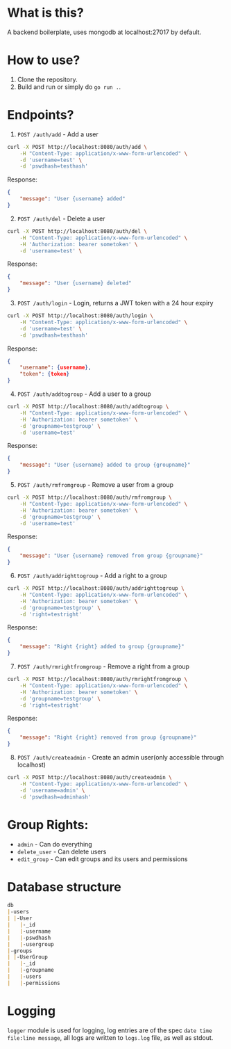 # What is this?
A backend boilerplate, uses mongodb at localhost:27017 by default.

# How to use?
1. Clone the repository.
2. Build and run or simply do `go run .`.

# Endpoints?
1. `POST /auth/add` - Add a user
```bash
curl -X POST http://localhost:8080/auth/add \
    -H "Content-Type: application/x-www-form-urlencoded" \
    -d 'username=test' \
    -d 'pswdhash=testhash'
```
Response:
```json
{
    "message": "User {username} added"
}
```

2. `POST /auth/del` - Delete a user
```bash
curl -X POST http://localhost:8080/auth/del \
    -H "Content-Type: application/x-www-form-urlencoded" \
    -H 'Authorization: bearer sometoken' \
    -d 'username=test' \
```
Response:
```json
{
    "message": "User {username} deleted"
}
```

3. `POST /auth/login` - Login, returns a JWT token with a 24 hour expiry
```bash
curl -X POST http://localhost:8080/auth/login \
    -H "Content-Type: application/x-www-form-urlencoded" \
    -d 'username=test' \
    -d 'pswdhash=testhash'
```
Response:
```json
{
    "username": {username},
    "token": {token}
}
```

4. `POST /auth/addtogroup` - Add a user to a group
```bash
curl -X POST http://localhost:8080/auth/addtogroup \
    -H "Content-Type: application/x-www-form-urlencoded" \
    -H 'Authorization: bearer sometoken' \
    -d 'groupname=testgroup' \
    -d 'username=test'
```
Response:
```json
{
    "message": "User {username} added to group {groupname}"
}
```

5. `POST /auth/rmfromgroup` - Remove a user from a group
```bash
curl -X POST http://localhost:8080/auth/rmfromgroup \
    -H "Content-Type: application/x-www-form-urlencoded" \
    -H 'Authorization: bearer sometoken' \
    -d 'groupname=testgroup' \
    -d 'username=test'
```
Response:
```json
{
    "message": "User {username} removed from group {groupname}"
}
```

6. `POST /auth/addrighttogroup` - Add a right to a group
```bash
curl -X POST http://localhost:8080/auth/addrighttogroup \
    -H "Content-Type: application/x-www-form-urlencoded" \
    -H 'Authorization: bearer sometoken' \
    -d 'groupname=testgroup' \
    -d 'right=testright'
```
Response:
```json
{
    "message": "Right {right} added to group {groupname}"
}
```

7. `POST /auth/rmrightfromgroup` - Remove a right from a group
```bash
curl -X POST http://localhost:8080/auth/rmrightfromgroup \
    -H "Content-Type: application/x-www-form-urlencoded" \
    -H 'Authorization: bearer sometoken' \
    -d 'groupname=testgroup' \
    -d 'right=testright'
```
Response:
```json
{
    "message": "Right {right} removed from group {groupname}"
}
```

8. `POST /auth/createadmin` - Create an admin user(only accessible through localhost)
```bash
curl -X POST http://localhost:8080/auth/createadmin \
    -H "Content-Type: application/x-www-form-urlencoded" \
    -d 'username=admin' \
    -d 'pswdhash=adminhash'
```

# Group Rights:
* `admin` - Can do everything
* `delete_user` - Can delete users
* `edit_group` - Can edit groups and its users and permissions

# Database structure
```markdown
db
|-users
| |-User
|   |-_id
|   |-username
|   |-pswdhash
|   |-usergroup
|-groups
| |-UserGroup
|   |-_id
|   |-groupname
|   |-users
|   |-permissions
```

# Logging
`logger` module is used for logging, log entries are of the spec `date time file:line message`, all logs are written to `logs.log` file, as well as stdout.

